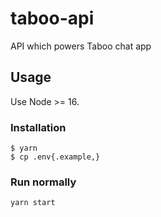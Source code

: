 # taboo-api

API which powers Taboo chat app

## Usage

Use Node >= 16.

### Installation

```
$ yarn
$ cp .env{.example,}
```

### Run normally

`yarn start`

